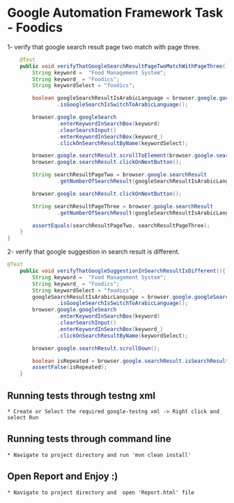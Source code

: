 # Google Automation Framework Task - Foodics

    
1- verify that google search result page two match with page three.

```java
    @Test
    public void verifyThatGoogleSearchResultPageTwoMatchWithPageThree() {
        String keyword =  "Food Management System";
        String keyword_ = "Foodics";
        String keywordSelect = "foodics";

        boolean googleSearchResultIsArabicLanguage = browser.google.googleSearch
                .isGoogleSearchIsSwitchToArabicLanguage();

        browser.google.googleSearch
                .enterKeywordInSearchBox(keyword)
                .clearSearchInput()
                .enterKeywordInSearchBox(keyword_)
                .clickOnSearchResultByName(keywordSelect);

        browser.google.searchResult.scrollToElement(browser.google.searchResult.getNextPageButton());
        browser.google.searchResult.clickOnNextButton();

        String searchResultPageTwo = browser.google.searchResult
                .getNumberOfSearchResult(googleSearchResultIsArabicLanguage);

        browser.google.searchResult.clickOnNextButton();

        String searchResultPageThree = browser.google.searchResult
                .getNumberOfSearchResult(googleSearchResultIsArabicLanguage);

        assertEquals(searchResultPageTwo, searchResultPageThree);
    }
}
```

2- verify that google suggestion in search result is different.

```java 
@Test
    public void verifyThatGoogleSuggestionInSearchResultIsDifferent(){
        String keyword =  "Food Management System";
        String keyword_ = "Foodics";
        String keywordSelect = "foodics";
        googleSearchResultIsArabicLanguage = browser.google.googleSearch
                .isGoogleSearchIsSwitchToArabicLanguage();
        browser.google.googleSearch
                .enterKeywordInSearchBox(keyword)
                .clearSearchInput()
                .enterKeywordInSearchBox(keyword_)
                .clickOnSearchResultByName(keywordSelect);

        browser.google.searchResult.scrollDown();

        boolean isRepeated = browser.google.searchResult.isSearchResultIsRepeated();
        assertFalse(isRepeated);
    }

```
## Running tests through testng xml

    * Create or Select the required google-testng xml -> Right click and select Run

## Running tests through command line  

    * Navigate to project directory and run 'mvn clean install'


## Open Report and Enjoy :)

    * Navigate to project directory and  open 'Report.html' file